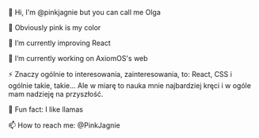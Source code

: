 👋 Hi, I'm @pinkjagnie but you can call me Olga

🦄 Obviously pink is my color

🌱 I’m currently improving React

🔭 I’m currently working on AxiomOS's web


⚡ Znaczy ogólnie to interesowania, zainteresowania, to: React, CSS i ogólnie takie, takie... Ale w miarę to nauka mnie najbardziej kręci i w ogóle mam nadzieję na przyszłość. 


🦙 Fun fact: I like llamas


📫 How to reach me: @PinkJagnie
